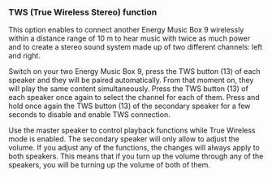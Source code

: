 ### TWS (True Wireless Stereo) function

This option enables to connect another Energy Music Box 9 wirelessly within a distance range of 10 m to hear music with twice as much power and to create a stereo sound system made up of two different channels: left and right. 

Switch on your two Energy Music Box 9, press the TWS button (13) of each speaker and they will be paired automatically. From that moment on, they will play the same content simultaneously. Press the TWS button (13) of each speaker once again to select the channel for each of them. Press and hold once again the TWS button (13) of the secondary speaker for a few seconds to disable and enable TWS connection.

Use the master speaker to control playback functions while True Wireless mode is enabled.  The secondary speaker will only allow to adjust the volume. If you adjust any of the functions, the changes will always apply to both speakers. This means that if you turn up the volume through any of the speakers, you will be turning up the volume of both of them.
